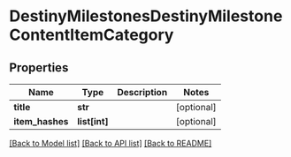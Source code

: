 # DestinyMilestonesDestinyMilestoneContentItemCategory

## Properties
Name | Type | Description | Notes
------------ | ------------- | ------------- | -------------
**title** | **str** |  | [optional] 
**item_hashes** | **list[int]** |  | [optional] 

[[Back to Model list]](../README.md#documentation-for-models) [[Back to API list]](../README.md#documentation-for-api-endpoints) [[Back to README]](../README.md)


